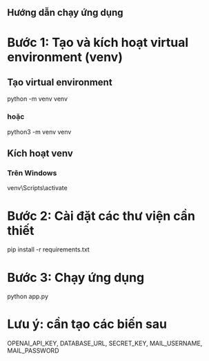 ## Hướng dẫn chạy ứng dụng

# Bước 1: Tạo và kích hoạt virtual environment (venv)
## Tạo virtual environment
python -m venv venv
### hoặc
python3 -m venv venv
## Kích hoạt venv

### Trên Windows
venv\Scripts\activate

# Bước 2: Cài đặt các thư viện cần thiết
pip install -r requirements.txt

# Bước 3: Chạy ứng dụng
python app.py

# Lưu ý: cần tạo các biến sau
OPENAI_API_KEY, DATABASE_URL, SECRET_KEY, MAIL_USERNAME, MAIL_PASSWORD
